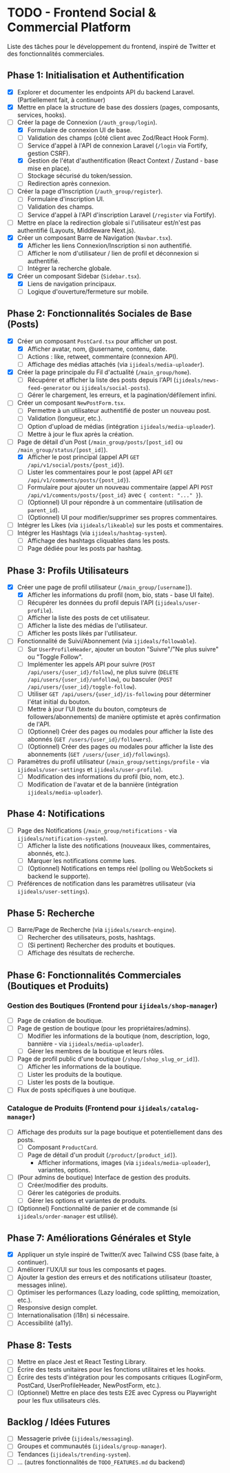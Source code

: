 # TODO - Frontend Social & Commercial Platform

Liste des tâches pour le développement du frontend, inspiré de Twitter et des fonctionnalités commerciales.

## Phase 1: Initialisation et Authentification
- [X] Explorer et documenter les endpoints API du backend Laravel. (Partiellement fait, à continuer)
- [X] Mettre en place la structure de base des dossiers (pages, composants, services, hooks).
- [ ] Créer la page de Connexion (`/auth_group/login`).
    - [X] Formulaire de connexion UI de base.
    - [ ] Validation des champs (côté client avec Zod/React Hook Form).
    - [ ] Service d'appel à l'API de connexion Laravel (`/login` via Fortify, gestion CSRF).
    - [X] Gestion de l'état d'authentification (React Context / Zustand - base mise en place).
    - [ ] Stockage sécurisé du token/session.
    - [ ] Redirection après connexion.
- [ ] Créer la page d'Inscription (`/auth_group/register`).
    - [ ] Formulaire d'inscription UI.
    - [ ] Validation des champs.
    - [ ] Service d'appel à l'API d'inscription Laravel (`/register` via Fortify).
- [ ] Mettre en place la redirection globale si l'utilisateur est/n'est pas authentifié (Layouts, Middleware Next.js).
- [X] Créer un composant Barre de Navigation (`Navbar.tsx`).
    - [X] Afficher les liens Connexion/Inscription si non authentifié.
    - [ ] Afficher le nom d'utilisateur / lien de profil et déconnexion si authentifié.
    - [ ] Intégrer la recherche globale.
- [X] Créer un composant Sidebar (`Sidebar.tsx`).
    - [X] Liens de navigation principaux.
    - [ ] Logique d'ouverture/fermeture sur mobile.

## Phase 2: Fonctionnalités Sociales de Base (Posts)
- [X] Créer un composant `PostCard.tsx` pour afficher un post.
    - [X] Afficher avatar, nom, @username, contenu, date.
    - [ ] Actions : like, retweet, commentaire (connexion API).
    - [ ] Affichage des médias attachés (via `ijideals/media-uploader`).
- [X] Créer la page principale du Fil d'actualité (`/main_group/home`).
    - [ ] Récupérer et afficher la liste des posts depuis l'API (`ijideals/news-feed-generator` ou `ijideals/social-posts`).
    - [ ] Gérer le chargement, les erreurs, et la pagination/défilement infini.
- [ ] Créer un composant `NewPostForm.tsx`.
    - [ ] Permettre à un utilisateur authentifié de poster un nouveau post.
    - [ ] Validation (longueur, etc.).
    - [ ] Option d'upload de médias (intégration `ijideals/media-uploader`).
    - [ ] Mettre à jour le flux après la création.
- [ ] Page de détail d'un Post (`/main_group/posts/[post_id]` ou `/main_group/status/[post_id]`).
    - [X] Afficher le post principal (appel API `GET /api/v1/social/posts/{post_id}`).
    - [ ] Lister les commentaires pour le post (appel API `GET /api/v1/comments/posts/{post_id}`).
    - [ ] Formulaire pour ajouter un nouveau commentaire (appel API `POST /api/v1/comments/posts/{post_id}` avec `{ content: "..." }`).
    - [ ] (Optionnel) UI pour répondre à un commentaire (utilisation de `parent_id`).
    - [ ] (Optionnel) UI pour modifier/supprimer ses propres commentaires.
- [ ] Intégrer les Likes (via `ijideals/likeable`) sur les posts et commentaires.
- [ ] Intégrer les Hashtags (via `ijideals/hashtag-system`).
    - [ ] Affichage des hashtags cliquables dans les posts.
    - [ ] Page dédiée pour les posts par hashtag.

## Phase 3: Profils Utilisateurs
- [X] Créer une page de profil utilisateur (`/main_group/[username]`).
    - [X] Afficher les informations du profil (nom, bio, stats - base UI faite).
    - [ ] Récupérer les données du profil depuis l'API (`ijideals/user-profile`).
    - [ ] Afficher la liste des posts de cet utilisateur.
    - [ ] Afficher la liste des médias de l'utilisateur.
    - [ ] Afficher les posts likés par l'utilisateur.
- [ ] Fonctionnalité de Suivi/Abonnement (via `ijideals/followable`).
    - [ ] Sur `UserProfileHeader`, ajouter un bouton "Suivre"/"Ne plus suivre" ou "Toggle Follow".
    - [ ] Implémenter les appels API pour suivre (`POST /api/users/{user_id}/follow`), ne plus suivre (`DELETE /api/users/{user_id}/unfollow`), ou basculer (`POST /api/users/{user_id}/toggle-follow`).
    *   [ ] Utiliser `GET /api/users/{user_id}/is-following` pour déterminer l'état initial du bouton.
    - [ ] Mettre à jour l'UI (texte du bouton, compteurs de followers/abonnements) de manière optimiste et après confirmation de l'API.
    - [ ] (Optionnel) Créer des pages ou modales pour afficher la liste des abonnés (`GET /users/{user_id}/followers`).
    - [ ] (Optionnel) Créer des pages ou modales pour afficher la liste des abonnements (`GET /users/{user_id}/followings`).
- [ ] Paramètres du profil utilisateur (`/main_group/settings/profile` - via `ijideals/user-settings` et `ijideals/user-profile`).
    - [ ] Modification des informations du profil (bio, nom, etc.).
    - [ ] Modification de l'avatar et de la bannière (intégration `ijideals/media-uploader`).

## Phase 4: Notifications
- [ ] Page des Notifications (`/main_group/notifications` - via `ijideals/notification-system`).
    - [ ] Afficher la liste des notifications (nouveaux likes, commentaires, abonnés, etc.).
    - [ ] Marquer les notifications comme lues.
    - [ ] (Optionnel) Notifications en temps réel (polling ou WebSockets si backend le supporte).
- [ ] Préférences de notification dans les paramètres utilisateur (via `ijideals/user-settings`).

## Phase 5: Recherche
- [ ] Barre/Page de Recherche (via `ijideals/search-engine`).
    - [ ] Rechercher des utilisateurs, posts, hashtags.
    - [ ] (Si pertinent) Rechercher des produits et boutiques.
    - [ ] Affichage des résultats de recherche.

## Phase 6: Fonctionnalités Commerciales (Boutiques et Produits)

### Gestion des Boutiques (Frontend pour `ijideals/shop-manager`)
- [ ] Page de création de boutique.
- [ ] Page de gestion de boutique (pour les propriétaires/admins).
    - [ ] Modifier les informations de la boutique (nom, description, logo, bannière - via `ijideals/media-uploader`).
    - [ ] Gérer les membres de la boutique et leurs rôles.
- [ ] Page de profil public d'une boutique (`/shop/[shop_slug_or_id]`).
    - [ ] Afficher les informations de la boutique.
    - [ ] Lister les produits de la boutique.
    - [ ] Lister les posts de la boutique.
- [ ] Flux de posts spécifiques à une boutique.

### Catalogue de Produits (Frontend pour `ijideals/catalog-manager`)
- [ ] Affichage des produits sur la page boutique et potentiellement dans des posts.
    - [ ] Composant `ProductCard`.
    - [ ] Page de détail d'un produit (`/product/[product_id]`).
        - Afficher informations, images (via `ijideals/media-uploader`), variantes, options.
- [ ] (Pour admins de boutique) Interface de gestion des produits.
    - [ ] Créer/modifier des produits.
    - [ ] Gérer les catégories de produits.
    - [ ] Gérer les options et variantes de produits.
- [ ] (Optionnel) Fonctionnalité de panier et de commande (si `ijideals/order-manager` est utilisé).

## Phase 7: Améliorations Générales et Style
- [X] Appliquer un style inspiré de Twitter/X avec Tailwind CSS (base faite, à continuer).
- [ ] Améliorer l'UX/UI sur tous les composants et pages.
- [ ] Ajouter la gestion des erreurs et des notifications utilisateur (toaster, messages inline).
- [ ] Optimiser les performances (Lazy loading, code splitting, memoization, etc.).
- [ ] Responsive design complet.
- [ ] Internationalisation (i18n) si nécessaire.
- [ ] Accessibilité (a11y).

## Phase 8: Tests
- [ ] Mettre en place Jest et React Testing Library.
- [ ] Écrire des tests unitaires pour les fonctions utilitaires et les hooks.
- [ ] Écrire des tests d'intégration pour les composants critiques (LoginForm, PostCard, UserProfileHeader, NewPostForm, etc.).
- [ ] (Optionnel) Mettre en place des tests E2E avec Cypress ou Playwright pour les flux utilisateurs clés.

## Backlog / Idées Futures
- [ ] Messagerie privée (`ijideals/messaging`).
- [ ] Groupes et communautés (`ijideals/group-manager`).
- [ ] Tendances (`ijideals/trending-system`).
- [ ] ... (autres fonctionnalités de `TODO_FEATURES.md` du backend)
